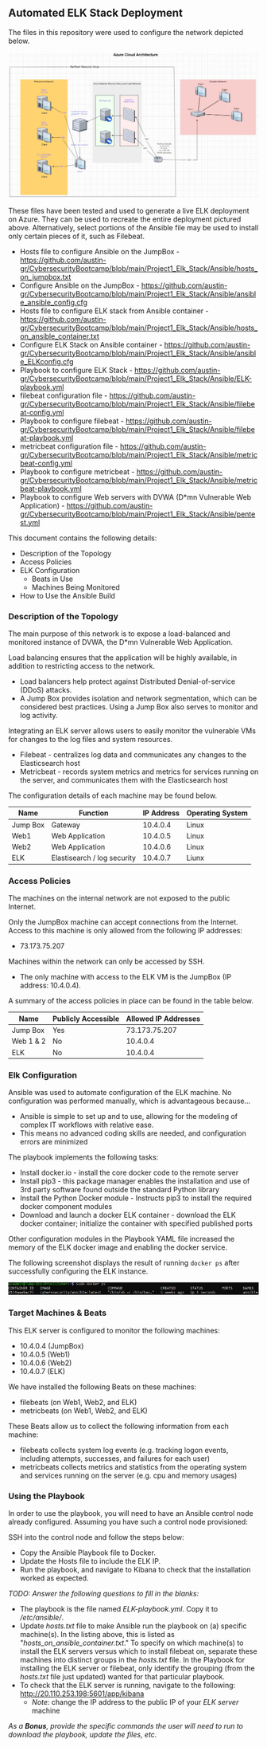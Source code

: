 ## Automated ELK Stack Deployment

The files in this repository were used to configure the network depicted below.

![Network_Diagram_w_ELK-NETWORK.jpg](Diagrams/Network_Diagram_w_ELK-NETWORK.jpg "Network_Diagram")

These files have been tested and used to generate a live ELK deployment on Azure. They can be used to recreate the entire deployment pictured above. Alternatively, select portions of the Ansible file may be used to install only certain pieces of it, such as Filebeat.

  - Hosts file to configure Ansible on the JumpBox - https://github.com/austin-gr/CybersecurityBootcamp/blob/main/Project1_Elk_Stack/Ansible/hosts_on_jumpbox.txt
  - Configure Ansible on the JumpBox - https://github.com/austin-gr/CybersecurityBootcamp/blob/main/Project1_Elk_Stack/Ansible/ansible_ansible_config.cfg
  - Hosts file to configure ELK stack from Ansible container - https://github.com/austin-gr/CybersecurityBootcamp/blob/main/Project1_Elk_Stack/Ansible/hosts_on_ansible_container.txt
  - Configure ELK Stack on Ansible container - https://github.com/austin-gr/CybersecurityBootcamp/blob/main/Project1_Elk_Stack/Ansible/ansible_ELKconfig.cfg
  - Playbook to configure ELK Stack - https://github.com/austin-gr/CybersecurityBootcamp/blob/main/Project1_Elk_Stack/Ansible/ELK-playbook.yml
  - filebeat configuration file - https://github.com/austin-gr/CybersecurityBootcamp/blob/main/Project1_Elk_Stack/Ansible/filebeat-config.yml
  - Playbook to configure filebeat - https://github.com/austin-gr/CybersecurityBootcamp/blob/main/Project1_Elk_Stack/Ansible/filebeat-playbook.yml
  - metricbeat configuration file - https://github.com/austin-gr/CybersecurityBootcamp/blob/main/Project1_Elk_Stack/Ansible/metricbeat-config.yml
  - Playbook to configure metricbeat - https://github.com/austin-gr/CybersecurityBootcamp/blob/main/Project1_Elk_Stack/Ansible/metricbeat-playbook.yml
  - Playbook to configure Web servers with DVWA (D*mn Vulnerable Web Application) - https://github.com/austin-gr/CybersecurityBootcamp/blob/main/Project1_Elk_Stack/Ansible/pentest.yml

This document contains the following details:
- Description of the Topology
- Access Policies
- ELK Configuration
  - Beats in Use
  - Machines Being Monitored
- How to Use the Ansible Build

### Description of the Topology

The main purpose of this network is to expose a load-balanced and monitored instance of DVWA, the D*mn Vulnerable Web Application.

Load balancing ensures that the application will be highly available, in addition to restricting access to the network.
- Load balancers help protect against Distributed Denial-of-service (DDoS) attacks.
- A Jump Box provides isolation and network segmentation, which can be considered best practices. Using a Jump Box also serves to monitor and log activity.

Integrating an ELK server allows users to easily monitor the vulnerable VMs for changes to the log files and system resources.
- Filebeat - centralizes log data and communicates any changes to the Elasticsearch host
- Metricbeat - records system metrics and metrics for services running on the server, and communicates them with the Elasticsearch host

The configuration details of each machine may be found below.

| Name     | Function                    | IP Address | Operating System |
|----------|-----------------------------|------------|------------------|
| Jump Box | Gateway                     | 10.4.0.4   | Linux            |
| Web1     | Web Application             | 10.4.0.5   | Linux            |
| Web2     | Web Application             | 10.4.0.6   | Linux            |
| ELK      | Elastisearch / log security | 10.4.0.7   | Liunx            |

### Access Policies

The machines on the internal network are not exposed to the public Internet. 

Only the JumpBox machine can accept connections from the Internet. Access to this machine is only allowed from the following IP addresses:
- 73.173.75.207

Machines within the network can only be accessed by SSH.
- The only machine with access to the ELK VM is the JumpBox (IP address: 10.4.0.4).

A summary of the access policies in place can be found in the table below.

| Name      | Publicly Accessible | Allowed IP Addresses |
|-----------|---------------------|----------------------|
| Jump Box  | Yes                 | 73.173.75.207        |
| Web 1 & 2 | No                  | 10.4.0.4             |
| ELK       | No                  | 10.4.0.4             |

### Elk Configuration

Ansible was used to automate configuration of the ELK machine. No configuration was performed manually, which is advantageous because...
- Ansible is simple to set up and to use, allowing for the modeling of complex IT workflows with relative ease.
- This means no advanced coding skills are needed, and configuration errors are minimized

The playbook implements the following tasks:
- Install docker.io - install the core docker code to the remote server
- Install pip3 - this package manager enables the installation and use of 3rd party software found outside the standard Python library
- Install the Python Docker module - Instructs pip3 to install the required docker component modules
- Download and launch a docker ELK container - download the ELK docker container; initialize the container with specified published ports

Other configuration modules in the Playbook YAML file increased the memory of the ELK docker image and enabling the docker service.

The following screenshot displays the result of running `docker ps` after successfully configuring the ELK instance.

![docker_ps_output.jpg](Images/docker_ps_output.jpg "Docker Output")

### Target Machines & Beats
This ELK server is configured to monitor the following machines:
- 10.4.0.4 (JumpBox)
- 10.4.0.5 (Web1)
- 10.4.0.6 (Web2)
- 10.4.0.7 (ELK)

We have installed the following Beats on these machines:
- filebeats (on Web1, Web2, and ELK)
- metricbeats (on Web1, Web2, and ELK)

These Beats allow us to collect the following information from each machine:
- filebeats collects system log events (e.g. tracking logon events, including attempts, successes, and failures for each user)
- metricbeats collects metrics and statistics from the operating system and services running on the server (e.g. cpu and memory usages)

### Using the Playbook
In order to use the playbook, you will need to have an Ansible control node already configured. Assuming you have such a control node provisioned: 

SSH into the control node and follow the steps below:
- Copy the Ansible Playbook file to Docker.
- Update the Hosts file to include the ELK IP.
- Run the playbook, and navigate to Kibana to check that the installation worked as expected.

_TODO: Answer the following questions to fill in the blanks:_
- The playbook is the file named *ELK-playbook.yml*. Copy it to */etc/ansible/*.
- Update *hosts.txt* file to make Ansible run the playbook on (a) specific machine(s). In the listing above, this is listed as "*hosts_on_ansible_container.txt*." To specify on which machine(s) to install the ELK servers versus which to install filebeat on, separate these machines into distinct groups in the *hosts.txt* file. In the Playbook for installing the ELK server or filebeat, only identify the grouping (from the *hosts.txt* file just updated) wanted for that particular playbook.
- To check that the ELK server is running, navigate to the following: http://20.110.253.198:5601/app/kibana
   - *Note*: change the IP address to the public IP of your *ELK server* machine

_As a **Bonus**, provide the specific commands the user will need to run to download the playbook, update the files, etc._
